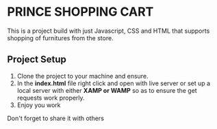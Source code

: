 # PRINCE SHOPPING CART

This is a project build with just Javascript, CSS and HTML that supports shopping of furnitures from the store.

## Project Setup

1. Clone the project to your machine and ensure.
2. In the **index.html** file right click and open with live server or set up a local server with either **XAMP or WAMP** so as to ensure the get requests work properly.
3. Enjoy you work

Don't forget to share it with others

